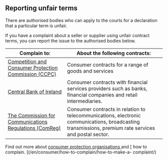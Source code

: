 ##  Reporting unfair terms

There are authorised bodies who can apply to the courts for a declaration that
a particular term is unfair.

If you have a complaint about a seller or supplier using unfair contract
terms, you can report the issue to the authorised bodies below.

**Complain to:** |  **About the following contracts:**  
---|---  
[ Competition and Consumer Protection Commission (CCPC) ](https://www.ccpc.ie/) |  Consumer contracts for a range of goods and services   
[ Central Bank of Ireland ](https://www.centralbank.ie/home) |  Consumer contracts with financial services providers such as banks, financial companies and retail intermediaries.   
[ The Commission for Communications Regulations (ComReg) ](https://www.comreg.ie/) |  Consumer contracts in relation to telecommunications, electronic communications, broadcasting transmissions, premium rate services and postal sector.   
  
Find out more about [ consumer protection organisations
](https://www.citizensinformation.ie/en/consumer/consumer_laws/consumer_protection_organisations.en.html)
and [ how to complain. ](/en/consumer/how-to-complain/how-to-make-a-
complaint/)
